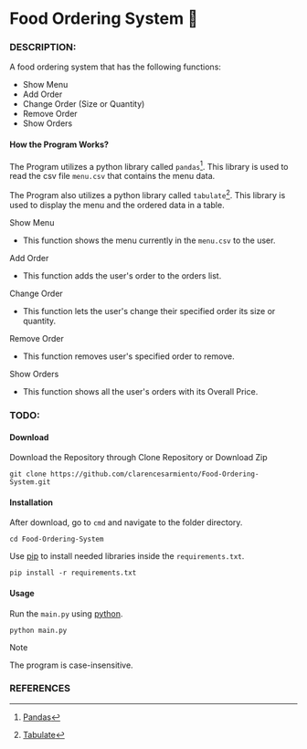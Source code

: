 # Food Ordering System 🥡
### DESCRIPTION:
A food ordering system that has the following functions:
- Show Menu
- Add Order
- Change Order (Size or Quantity)
- Remove Order
- Show Orders
#### How the Program Works?
The Program utilizes a python library called `pandas`[^1]. This library is used to read the csv file 
`menu.csv` that contains the menu data. 

The Program also utilizes a python library called `tabulate`[^2]. This library is used to display the
menu and the ordered data in a table.

Show Menu
- This function shows the menu currently in the `menu.csv` to the user.

Add Order
- This function adds the user's order to the orders list.

Change Order
- This function lets the user's change their specified order its size or quantity.

Remove Order
- This function removes user's specified order to remove.

Show Orders
- This function shows all the user's orders with its Overall Price.

### TODO:
#### Download
Download the Repository through Clone Repository or Download Zip
```
git clone https://github.com/clarencesarmiento/Food-Ordering-System.git
```
#### Installation
After download, go to `cmd` and navigate to the folder directory.
```
cd Food-Ordering-System
```
Use [pip](https://pip.pypa.io/en/stable/) to install needed libraries inside
the `requirements.txt`.
```
pip install -r requirements.txt
```
#### Usage
Run the `main.py` using [python](https://www.python.org/).
```
python main.py
```
>[!NOTE]
> The program is case-insensitive.
### REFERENCES
[^1]: [Pandas](https://pandas.pydata.org/docs/index.html)
[^2]: [Tabulate](https://pypi.org/project/tabulate/)
